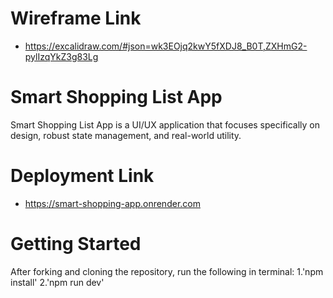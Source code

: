 # Wireframe Link
- https://excalidraw.com/#json=wk3EOjq2kwY5fXDJ8_B0T,ZXHmG2-pylIzqYkZ3g83Lg

# Smart Shopping List App
Smart Shopping List App is a UI/UX application that focuses specifically on design, robust state management, and real-world utility. 

# Deployment Link
- https://smart-shopping-app.onrender.com

# Getting Started
After forking and cloning the repository, run the following in terminal:
1.'npm install'
2.'npm run dev'